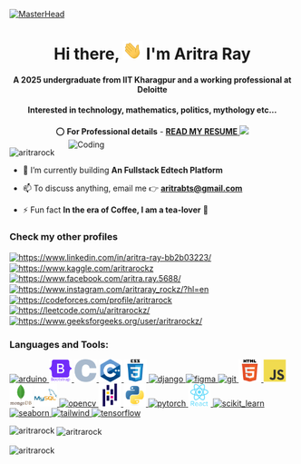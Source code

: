 [![MasterHead](https://miro.medium.com/max/1400/0*enrI7BXUzwJEomlq.gif)](https://rishavchanda.io)
<h1 align="center">Hi there, <img src="https://raw.githubusercontent.com/ABSphreak/ABSphreak/master/gifs/Hi.gif" height="33px"></img> I'm Aritra Ray</h1>
<h4 align="center">A 2025 undergraduate from IIT Kharagpur and a working professional at Deloitte</h4>
<h4 align="center">Interested in technology, mathematics, politics, mythology etc...</h4>
<div align="center" dir="auto">
⭕️ <b>For Professional details</b> - <a href="https://docs.google.com/document/d/1DWo5RjJoMx6WDZzyOnOEzSi5XJWE44xAFld7R2GLV2Y/edit#heading=h.gjdgxs" type="application/pdf" rel="nofollow"><b>READ MY RESUME</b> <img width="22px" src="https://camo.githubusercontent.com/155fe83758a09b645acdf9437322b58bf197a74693e321dd954e5468ee3afb9a/68747470733a2f2f696d672e69636f6e73382e636f6d2f627562626c65732f3334342f726573756d652e706e67" data-canonical-src="https://img.icons8.com/bubbles/344/resume.png" style="max-width: 100%;"></a>
</div>
<img align="right" alt="Coding" width="400" src="https://backiee.com/static/wallpapers/1000x563/386745.jpg">
<p align="left"> <img src="https://komarev.com/ghpvc/?username=aritrarock&label=Profile%20views&color=0e75b6&style=flat" alt="aritrarock" /> </p>

- 🌱 I’m currently building **An Fullstack Edtech Platform**

- 📫 To discuss anything, email me 👉 **aritrabts@gmail.com** 

- ⚡ Fun fact **In the era of Coffee, I am a tea-lover** 🫣

<h3 align="left">Check my other profiles</h3>
<p align="left">
<a href="https://www.linkedin.com/in/aritra-ray-bb2b03223/" target="blank"><img align="center" src="https://raw.githubusercontent.com/rahuldkjain/github-profile-readme-generator/master/src/images/icons/Social/linked-in-alt.svg" alt="https://www.linkedin.com/in/aritra-ray-bb2b03223/" height="30" width="40" /></a>
<a href="https://www.kaggle.com/aritrarockz" target="blank"><img align="center" src="https://raw.githubusercontent.com/rahuldkjain/github-profile-readme-generator/master/src/images/icons/Social/kaggle.svg" alt="https://www.kaggle.com/aritrarockz" height="30" width="40" /></a>
<a href="https://www.facebook.com/aritra.ray.5688/" target="blank"><img align="center" src="https://raw.githubusercontent.com/rahuldkjain/github-profile-readme-generator/master/src/images/icons/Social/facebook.svg" alt="https://www.facebook.com/aritra.ray.5688/" height="30" width="40" /></a>
<a href="https://www.instagram.com/aritraray_rockz/?hl=en" target="blank"><img align="center" src="https://raw.githubusercontent.com/rahuldkjain/github-profile-readme-generator/master/src/images/icons/Social/instagram.svg" alt="https://www.instagram.com/aritraray_rockz/?hl=en" height="30" width="40" /></a>
<a href="https://codeforces.com/profile/aritrarock" target="blank"><img align="center" src="https://raw.githubusercontent.com/rahuldkjain/github-profile-readme-generator/master/src/images/icons/Social/codeforces.svg" alt="https://codeforces.com/profile/aritrarock" height="30" width="40" /></a>
<a href="https://leetcode.com/u/aritrarockz/" target="blank"><img align="center" src="https://raw.githubusercontent.com/rahuldkjain/github-profile-readme-generator/master/src/images/icons/Social/leet-code.svg" alt="https://leetcode.com/u/aritrarockz/" height="30" width="40" /></a>
<a href="https://www.geeksforgeeks.org/user/aritrarockz/" target="blank"><img align="center" src="https://raw.githubusercontent.com/rahuldkjain/github-profile-readme-generator/master/src/images/icons/Social/geeks-for-geeks.svg" alt="https://www.geeksforgeeks.org/user/aritrarockz/" height="30" width="40" /></a>
</p>

<h3 align="left">Languages and Tools:</h3>
<p align="left"> <a href="https://www.arduino.cc/" target="_blank" rel="noreferrer"> <img src="https://cdn.worldvectorlogo.com/logos/arduino-1.svg" alt="arduino" width="40" height="40"/> </a> <a href="https://getbootstrap.com" target="_blank" rel="noreferrer"> <img src="https://raw.githubusercontent.com/devicons/devicon/master/icons/bootstrap/bootstrap-plain-wordmark.svg" alt="bootstrap" width="40" height="40"/> </a> <a href="https://www.cprogramming.com/" target="_blank" rel="noreferrer"> <img src="https://raw.githubusercontent.com/devicons/devicon/master/icons/c/c-original.svg" alt="c" width="40" height="40"/> </a> <a href="https://www.w3schools.com/cpp/" target="_blank" rel="noreferrer"> <img src="https://raw.githubusercontent.com/devicons/devicon/master/icons/cplusplus/cplusplus-original.svg" alt="cplusplus" width="40" height="40"/> </a> <a href="https://www.w3schools.com/css/" target="_blank" rel="noreferrer"> <img src="https://raw.githubusercontent.com/devicons/devicon/master/icons/css3/css3-original-wordmark.svg" alt="css3" width="40" height="40"/> </a> <a href="https://www.djangoproject.com/" target="_blank" rel="noreferrer"> <img src="https://cdn.worldvectorlogo.com/logos/django.svg" alt="django" width="40" height="40"/> </a> <a href="https://www.figma.com/" target="_blank" rel="noreferrer"> <img src="https://www.vectorlogo.zone/logos/figma/figma-icon.svg" alt="figma" width="40" height="40"/> </a> <a href="https://git-scm.com/" target="_blank" rel="noreferrer"> <img src="https://www.vectorlogo.zone/logos/git-scm/git-scm-icon.svg" alt="git" width="40" height="40"/> </a> <a href="https://www.w3.org/html/" target="_blank" rel="noreferrer"> <img src="https://raw.githubusercontent.com/devicons/devicon/master/icons/html5/html5-original-wordmark.svg" alt="html5" width="40" height="40"/> </a> <a href="https://developer.mozilla.org/en-US/docs/Web/JavaScript" target="_blank" rel="noreferrer"> <img src="https://raw.githubusercontent.com/devicons/devicon/master/icons/javascript/javascript-original.svg" alt="javascript" width="40" height="40"/> </a> <a href="https://www.mongodb.com/" target="_blank" rel="noreferrer"> <img src="https://raw.githubusercontent.com/devicons/devicon/master/icons/mongodb/mongodb-original-wordmark.svg" alt="mongodb" width="40" height="40"/> </a> <a href="https://www.mysql.com/" target="_blank" rel="noreferrer"> <img src="https://raw.githubusercontent.com/devicons/devicon/master/icons/mysql/mysql-original-wordmark.svg" alt="mysql" width="40" height="40"/> </a> <a href="https://opencv.org/" target="_blank" rel="noreferrer"> <img src="https://www.vectorlogo.zone/logos/opencv/opencv-icon.svg" alt="opencv" width="40" height="40"/> </a> <a href="https://pandas.pydata.org/" target="_blank" rel="noreferrer"> <img src="https://raw.githubusercontent.com/devicons/devicon/2ae2a900d2f041da66e950e4d48052658d850630/icons/pandas/pandas-original.svg" alt="pandas" width="40" height="40"/> </a> <a href="https://www.python.org" target="_blank" rel="noreferrer"> <img src="https://raw.githubusercontent.com/devicons/devicon/master/icons/python/python-original.svg" alt="python" width="40" height="40"/> </a> <a href="https://pytorch.org/" target="_blank" rel="noreferrer"> <img src="https://www.vectorlogo.zone/logos/pytorch/pytorch-icon.svg" alt="pytorch" width="40" height="40"/> </a> <a href="https://reactjs.org/" target="_blank" rel="noreferrer"> <img src="https://raw.githubusercontent.com/devicons/devicon/master/icons/react/react-original-wordmark.svg" alt="react" width="40" height="40"/> </a> <a href="https://scikit-learn.org/" target="_blank" rel="noreferrer"> <img src="https://upload.wikimedia.org/wikipedia/commons/0/05/Scikit_learn_logo_small.svg" alt="scikit_learn" width="40" height="40"/> </a> <a href="https://seaborn.pydata.org/" target="_blank" rel="noreferrer"> <img src="https://seaborn.pydata.org/_images/logo-mark-lightbg.svg" alt="seaborn" width="40" height="40"/> </a> <a href="https://tailwindcss.com/" target="_blank" rel="noreferrer"> <img src="https://www.vectorlogo.zone/logos/tailwindcss/tailwindcss-icon.svg" alt="tailwind" width="40" height="40"/> </a> <a href="https://www.tensorflow.org" target="_blank" rel="noreferrer"> <img src="https://www.vectorlogo.zone/logos/tensorflow/tensorflow-icon.svg" alt="tensorflow" width="40" height="40"/> </a> </p>

<p><img align="left" src="https://github-readme-stats.vercel.app/api/top-langs?username=aritrarock&show_icons=true&locale=en&layout=compact" alt="aritrarock" /></p>

<p>&nbsp;<img align="center" src="https://github-readme-stats.vercel.app/api?username=aritrarock&show_icons=true&locale=en" alt="aritrarock" /></p>

<p><img align="center" src="https://github-readme-streak-stats.herokuapp.com/?user=aritrarock&" alt="aritrarock" /></p>
